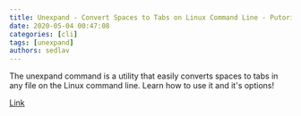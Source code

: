```yaml
---
title: Unexpand - Convert Spaces to Tabs on Linux Command Line - Putorius
date: 2020-05-04 00:47:08
categories: [cli]
tags: [unexpand]
authors: sedlav
---
```


The unexpand command is a utility that easily converts spaces to tabs in any file on the Linux command line. Learn how to use it and it's options!

[Link](https://www.putorius.net/unexpand-convert-spaces-to-tabs.html)
